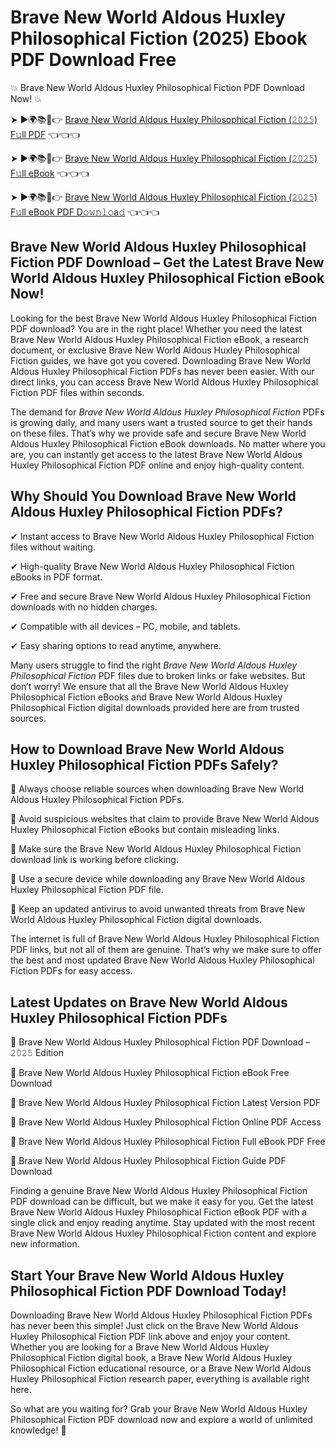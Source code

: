 # Brave New World Aldous Huxley Philosophical Fiction (2025) Ebook PDF Download Free

💥 Brave New World Aldous Huxley Philosophical Fiction PDF Download Now! 💥

➤ ►🌍📚📱👉 [Brave New World Aldous Huxley Philosophical Fiction (𝟸𝟶𝟸𝟻) F𝚞ll PDF](https://getpdf.xyz/brave-new-world-aldous-huxley-philosophical-fiction) 👈👈👈


➤ ►🌍📚📱👉 [Brave New World Aldous Huxley Philosophical Fiction (𝟸𝟶𝟸𝟻) F𝚞ll eBook](https://getpdf.xyz/brave-new-world-aldous-huxley-philosophical-fiction) 👈👈👈


➤ ►🌍📚📱👉 [Brave New World Aldous Huxley Philosophical Fiction (𝟸𝟶𝟸𝟻) F𝚞ll eBook PDF D𝚘𝚠𝚗𝚕𝚘a𝚍](https://getpdf.xyz/brave-new-world-aldous-huxley-philosophical-fiction) 👈👈👈


## Brave New World Aldous Huxley Philosophical Fiction PDF Download – Get the Latest Brave New World Aldous Huxley Philosophical Fiction eBook Now!

Looking for the best Brave New World Aldous Huxley Philosophical Fiction PDF download? You are in the right place! Whether you need the latest Brave New World Aldous Huxley Philosophical Fiction eBook, a research document, or exclusive Brave New World Aldous Huxley Philosophical Fiction guides, we have got you covered. Downloading Brave New World Aldous Huxley Philosophical Fiction PDFs has never been easier. With our direct links, you can access Brave New World Aldous Huxley Philosophical Fiction PDF files within seconds.

The demand for *Brave New World Aldous Huxley Philosophical Fiction* PDFs is growing daily, and many users want a trusted source to get their hands on these files. That’s why we provide safe and secure Brave New World Aldous Huxley Philosophical Fiction eBook downloads. No matter where you are, you can instantly get access to the latest Brave New World Aldous Huxley Philosophical Fiction PDF online and enjoy high-quality content.

## Why Should You Download Brave New World Aldous Huxley Philosophical Fiction PDFs?

✔ Instant access to Brave New World Aldous Huxley Philosophical Fiction files without waiting.

✔ High-quality Brave New World Aldous Huxley Philosophical Fiction eBooks in PDF format.

✔ Free and secure Brave New World Aldous Huxley Philosophical Fiction downloads with no hidden charges.

✔ Compatible with all devices – PC, mobile, and tablets.

✔ Easy sharing options to read anytime, anywhere.

Many users struggle to find the right *Brave New World Aldous Huxley Philosophical Fiction* PDF files due to broken links or fake websites. But don’t worry! We ensure that all the Brave New World Aldous Huxley Philosophical Fiction eBooks and Brave New World Aldous Huxley Philosophical Fiction digital downloads provided here are from trusted sources.

## How to Download Brave New World Aldous Huxley Philosophical Fiction PDFs Safely?

📌 Always choose reliable sources when downloading Brave New World Aldous Huxley Philosophical Fiction PDFs.

📌 Avoid suspicious websites that claim to provide Brave New World Aldous Huxley Philosophical Fiction eBooks but contain misleading links.

📌 Make sure the Brave New World Aldous Huxley Philosophical Fiction download link is working before clicking.

📌 Use a secure device while downloading any Brave New World Aldous Huxley Philosophical Fiction PDF file.

📌 Keep an updated antivirus to avoid unwanted threats from Brave New World Aldous Huxley Philosophical Fiction digital downloads.

The internet is full of Brave New World Aldous Huxley Philosophical Fiction PDF links, but not all of them are genuine. That’s why we make sure to offer the best and most updated Brave New World Aldous Huxley Philosophical Fiction PDFs for easy access.

## Latest Updates on Brave New World Aldous Huxley Philosophical Fiction PDFs

🔹 Brave New World Aldous Huxley Philosophical Fiction PDF Download – 𝟸𝟶𝟸𝟻 Edition

🔹 Brave New World Aldous Huxley Philosophical Fiction eBook Free Download

🔹 Brave New World Aldous Huxley Philosophical Fiction Latest Version PDF

🔹 Brave New World Aldous Huxley Philosophical Fiction Online PDF Access

🔹 Brave New World Aldous Huxley Philosophical Fiction Full eBook PDF Free

🔹 Brave New World Aldous Huxley Philosophical Fiction Guide PDF Download

Finding a genuine Brave New World Aldous Huxley Philosophical Fiction PDF download can be difficult, but we make it easy for you. Get the latest Brave New World Aldous Huxley Philosophical Fiction eBook PDF with a single click and enjoy reading anytime. Stay updated with the most recent Brave New World Aldous Huxley Philosophical Fiction content and explore new information.

## Start Your Brave New World Aldous Huxley Philosophical Fiction PDF Download Today!

Downloading Brave New World Aldous Huxley Philosophical Fiction PDFs has never been this simple! Just click on the Brave New World Aldous Huxley Philosophical Fiction PDF link above and enjoy your content. Whether you are looking for a Brave New World Aldous Huxley Philosophical Fiction digital book, a Brave New World Aldous Huxley Philosophical Fiction educational resource, or a Brave New World Aldous Huxley Philosophical Fiction research paper, everything is available right here.

So what are you waiting for? Grab your Brave New World Aldous Huxley Philosophical Fiction PDF download now and explore a world of unlimited knowledge! 🚀